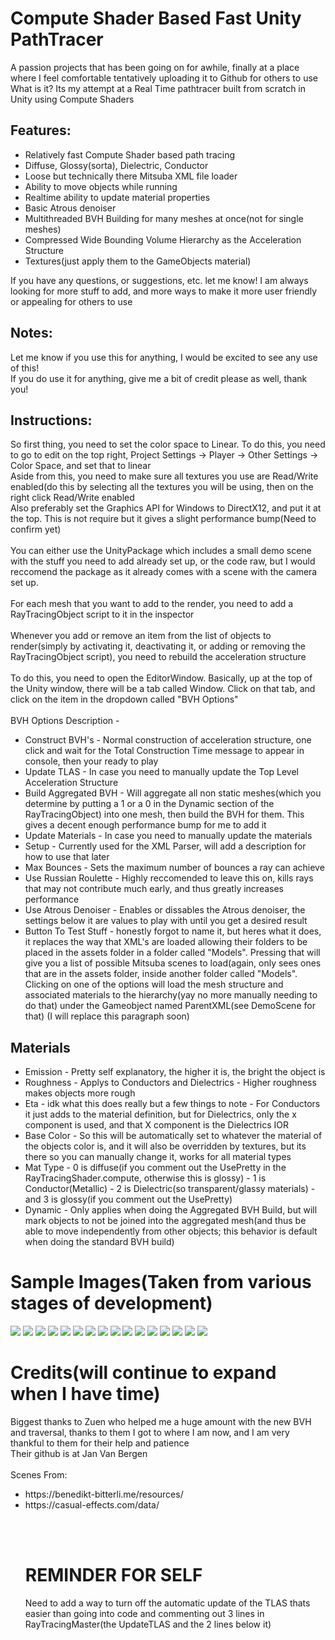 # Compute Shader Based Fast Unity PathTracer
A passion projects that has been going on for awhile, finally at a place where I feel comfortable tentatively uploading it to Github for others to use
What is it?
Its my attempt at a Real Time pathtracer built from scratch in Unity using Compute Shaders
## Features: 
<ul>
  
<li>Relatively fast Compute Shader based path tracing</li>
<li>Diffuse, Glossy(sorta), Dielectric, Conductor</li>
<li>Loose but technically there Mitsuba XML file loader</li>
<li>Ability to move objects while running</li>
<li>Realtime ability to update material properties</li>
<li>Basic Atrous denoiser</li>
  <li>Multithreaded BVH Building for many meshes at once(not for single meshes)</li>
<li>Compressed Wide Bounding Volume Hierarchy as the Acceleration Structure</li>
  <li>Textures(just apply them to the GameObjects material)</li>
</ul>

If you have any questions, or suggestions, etc. let me know! I am always looking for more stuff to add, and more ways to make it more user friendly or appealing for others to use

## Notes:
Let me know if you use this for anything, I would be excited to see any use of this!
</br>
If you do use it for anything, give me a bit of credit please as well, thank you!

## Instructions:
So first thing, you need to set the color space to Linear.  To do this, you need to go to edit on the top right, Project Settings -> Player -> Other Settings -> Color Space, and set that to linear
</br>
Aside from this, you need to make sure all textures you use are Read/Write enabled(do this by selecting all the textures you will be using, then on the right click Read/Write enabled
</br>
Also preferably set the Graphics API for Windows to DirectX12, and put it at the top.  This is not require but it gives a slight performance bump(Need to confirm yet)
</br></br>
You can either use the UnityPackage which includes a small demo scene with the stuff you need to add already set up, or the code raw, but I would reccomend the package as it already comes with a scene with the camera set up.
</br></br>
For each mesh that you want to add to the render, you need to add a RayTracingObject script to it in the inspector
</br></br>
Whenever you add or remove an item from the list of objects to render(simply by activating it, deactivating it, or adding or removing the RayTracingObject script), you need to rebuild the acceleration structure
</br></br>
To do this, you need to open the EditorWindow.  Basically, up at the top of the Unity window, there will be a tab called Window.  Click on that tab, and click on the item in the dropdown called "BVH Options"
</br></br>
BVH Options Description - 
<ul>
  <li>Construct BVH's - Normal construction of acceleration structure, one click and wait for the Total Construction Time message to appear in console, then your ready to play</li>
  <li>Update TLAS - In case you need to manually update the Top Level Acceleration Structure</li>
  <li>Build Aggregated BVH - Will aggregate all non static meshes(which you determine by putting a 1 or a 0 in the Dynamic section of the RayTracingObject) into one mesh, then build the BVH for them.  This gives a decent enough performance bump for me to add it</li>
  <li>Update Materials - In case you need to manually update the materials</li>
  <li>Setup - Currently used for the XML Parser, will add a description for how to use that later</li>
  <li>Max Bounces - Sets the maximum number of bounces a ray can achieve</li>
  <li>Use Russian Roulette - Highly reccomended to leave this on, kills rays that may not contribute much early, and thus greatly increases performance</li>
  <li>Use Atrous Denoiser - Enables or dissables the Atrous denoiser, the settings below it are values to play with until you get a desired result</li>
  <li>Button To Test Stuff - honestly forgot to name it, but heres what it does, it replaces the way that XML's are loaded allowing their folders to be placed in the assets folder in a folder called "Models".  Pressing that will give you a list of possible Mitsuba scenes to load(again, only sees ones that are in the assets folder, inside another folder called "Models".  Clicking on one of the options will load the mesh structure and associated materials to the hierarchy(yay no more manually needing to do that) under the Gameobject named ParentXML(see DemoScene for that) (I will replace this paragraph soon)</li>
  </ul>
  
 ## Materials
 <ul>
  <li>Emission - Pretty self explanatory, the higher it is, the bright the object is</li>
  <li>Roughness - Applys to Conductors and Dielectrics - Higher roughness makes objects more rough</li>
  <li>Eta - idk what this does really but a few things to note - For Conductors it just adds to the material definition, but for Dielectrics, only the x component is used, and that X component is the Dielectrics IOR</li>
  <li>Base Color - So this will be automatically set to whatever the material of the objects color is, and it will also be overridden by textures, but its there so you can manually change it, works for all material types</li>
  <li>Mat Type - 0 is diffuse(if you comment out the UsePretty in the RayTracingShader.compute, otherwise this is glossy) - 1 is Conductor(Metallic) - 2 is Dielectric(so transparent/glassy materials) - and 3 is glossy(if you comment out the UsePretty)</li>
  <li>Dynamic - Only applies when doing the Aggregated BVH Build, but will mark objects to not be joined into the aggregated mesh(and thus be able to move independently from other objects; this behavior is default when doing the standard BVH build)</li>
</ul>
  
# Sample Images(Taken from various stages of development)

![](/Images/Sponza-Diffuse.png)
![](/Images/Another-Sponza.png)
![](/Images/Bistro-Chair.png)
![](/Images/Bistro-Glasses.png)
![](/Images/Bistro-Inside.png)
![](/Images/Early-Atrous.png)
![](/Images/Early-Mitsuba-Parser.png)
![](/Images/Early-Tests.png)
![](/Images/Lensing-Example.png)
![](/Images/Car.png)
![](/Images/KitchenScene.png)
![](/Images/living-room.png)
![](/Images/PrettyScene.png)
![](/Images/Sponza.png)
![](/Images/SpaceShip.png)
![](/Images/Material-Testing.png)


# Credits(will continue to expand when I have time)
Biggest thanks to Zuen who helped me a huge amount with the new BVH and traversal, thanks to them I got to where I am now, and I am very thankful to them for their help and patience
</br>
Their github is at Jan Van Bergen
</br></br>
Scenes From:
<ul>
  <li>https://benedikt-bitterli.me/resources/</li>
  <li>https://casual-effects.com/data/</li
</ul>


</br></br>
# REMINDER FOR SELF
Need to add a way to turn off the automatic update of the TLAS thats easier than going into code and commenting out 3 lines in RayTracingMaster(the UpdateTLAS and the 2 lines below it)
